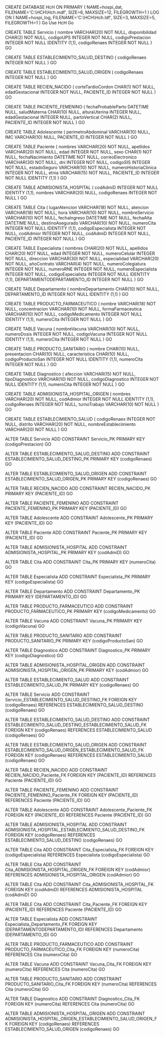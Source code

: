 CREATE DATABASE HcH
ON PRIMARY
(
NAME=hospi_dat,
FILENAME='C:\HCH\Hch.mdf',
SIZE=6,
MAXSIZE=12,
FILEGROWTH=1
)
LOG ON
(
NAME=hospi_log,
FILENAME='C:\HCH\Hch.ldf',
SIZE=3,
MAXSIZE=5,
FILEGROWTH=1
)
Go
Use HcH
Go

CREATE TABLE Servicio (
		nombre VARCHAR(20) NOT NULL,
		disponibilidad CHAR(2) NOT NULL,
		codigoUPS INTEGER NOT NULL,
		codigoPrestacion INTEGER NOT NULL IDENTITY (1,1),
		codigoRenaes INTEGER NOT NULL
	)
GO

CREATE TABLE ESTABLECIMIENTO_SALUD_DESTINO (
		codigoRenaes INTEGER NOT NULL
	)
GO

CREATE TABLE ESTABLECIMIENTO_SALUD_ORIGEN (
		codigoRenaes INTEGER NOT NULL
	)
GO

CREATE TABLE RECIEN_NACIDO (
		corteTardioCordon CHAR(1) NOT NULL,
		edadGestacional INTEGER NOT NULL,
		PACIENTE_ID INTEGER NOT NULL
	)
GO

CREATE TABLE PACIENTE_FEMENINO (
		fechaProbableParto DATETIME NULL,
		saludMaterna CHAR(10) NULL,
		alturaUterina INTEGER NULL,
		edadGestacional INTEGER NULL,
		partoVertical CHAR(2) NULL,
		PACIENTE_ID INTEGER NOT NULL
	)
GO

CREATE TABLE Adolescente (
		perimetroAbdominal VARCHAR(10) NULL,
		IMC VARCHAR(10) NULL,
		PACIENTE_ID INTEGER NOT NULL
	)
GO

CREATE TABLE Paciente (
		nombres VARCHAR(20) NOT NULL,
		apellidos VARCHAR(20) NOT NULL,
		edad INTEGER NOT NULL,
		sexo CHAR(1) NOT NULL,
		fechaNacimiento DATETIME NOT NULL,
		correoElectronico VARCHAR(30) NOT NULL,
		dni INTEGER NOT NULL,
		codigoSIS INTEGER NOT NULL,
		estadoSeguro VARCHAR(10) NOT NULL,
		numeroHistoriaClinica INTEGER NOT NULL,
		etnia VARCHAR(15) NOT NULL,
		PACIENTE_ID INTEGER NOT NULL IDENTITY (1,1)
	)
GO

CREATE TABLE ADMISIONISTA_HOSPITAL (
		codAdmiD INTEGER NOT NULL IDENTITY (1,1),
		nombres VARCHAR(20) NULL,
		codigoRenaes INTEGER NOT NULL
	)
GO

CREATE TABLE Cita (
		lugarAtencion VARCHAR(18) NOT NULL,
		atencion VARCHAR(18) NOT NULL,
		hora VARCHAR(10) NOT NULL,
		nombreServicio VARCHAR(10) NOT NULL,
		fechaIngreso DATETIME NOT NULL,
		fechaAlta DATETIME NULL,
		destinoAsegurado VARCHAR(10) NOT NULL,
		numeroCita INTEGER NOT NULL IDENTITY (1,1),
		codigoEspecialista INTEGER NOT NULL,
		codAdmior INTEGER NOT NULL,
		codAdmiD INTEGER NOT NULL,
		PACIENTE_ID INTEGER NOT NULL
	)
GO

CREATE TABLE Especialista (
		nombres CHAR(20) NOT NULL,
		apellidos CHAR(20) NOT NULL,
		edad INTEGER NOT NULL,
		numeroCelular INTEGER NOT NULL,
		direccion VARCHAR(30) NOT NULL,
		especialidad VARCHAR(20) NOT NULL,
		añoContrato VARCHAR(4) NOT NULL,
		numeroColegiatura INTEGER NOT NULL,
		numeroRNE INTEGER NOT NULL,
		numeroEspecialista INTEGER NOT NULL,
		codigoEspecialista INTEGER NOT NULL IDENTITY (1,1),
		DEPARTAMENTODEPARTAMENTO_ID INTEGER NOT NULL
	)
GO

CREATE TABLE Departamento (
		nombreDepartamento CHAR(10) NOT NULL,
		DEPARTAMENTO_ID INTEGER NOT NULL IDENTITY (1,1)
	)
GO

CREATE TABLE PRODUCTO_FARMACEUTICO (
		nombre VARCHAR(18) NOT NULL,
		concentracion VARCHAR(10) NOT NULL,
		formaFarmaceutica VARCHAR(10) NOT NULL,
		codigoMedicamento INTEGER NOT NULL IDENTITY (1,1),
		numeroCita INTEGER NOT NULL
	)
GO

CREATE TABLE Vacuna (
		nombreVacuna VARCHAR(10) NOT NULL,
		numeroDosis INTEGER NOT NULL,
		codigoVacuna INTEGER NOT NULL IDENTITY (1,1),
		numeroCita INTEGER NOT NULL
	)
GO

CREATE TABLE PRODUCTO_SANITARIO (
		nombre CHAR(10) NULL,
		presentacion CHAR(10) NULL,
		caracteristica CHAR(10) NULL,
		codigoProductoSan INTEGER NOT NULL IDENTITY (1,1),
		numeroCita INTEGER NOT NULL
	)
GO

CREATE TABLE Diagnostico (
		afeccion VARCHAR(15) NOT NULL,
		tipoDiagnostico VARCHAR(10) NOT NULL,
		codigoDiagnostico INTEGER NOT NULL IDENTITY (1,1),
		numeroCita INTEGER NOT NULL
	)
GO

CREATE TABLE ADMISIONISTA_HOSPITAL_ORIGEN (
		nombres VARCHAR(20) NOT NULL,
		codAdmior INTEGER NOT NULL IDENTITY (1,1),
		codigoRenaes INTEGER NOT NULL,
		turnoTrabajo VARCHAR(10) NOT NULL
	)
GO

CREATE TABLE ESTABLECIMIENTO_SALUD (
		codigoRenaes INTEGER NOT NULL,
		distrito VARCHAR(20) NOT NULL,
		nombreEstablecimiento VARCHAR(20) NOT NULL
	)
GO

ALTER TABLE Servicio ADD CONSTRAINT Servicio_PK PRIMARY KEY
	(codigoPrestacion)
GO

ALTER TABLE ESTABLECIMIENTO_SALUD_DESTINO ADD CONSTRAINT ESTABLECIMIENTO_SALUD_DESTINO_PK PRIMARY KEY
	(codigoRenaes)
GO

ALTER TABLE ESTABLECIMIENTO_SALUD_ORIGEN ADD CONSTRAINT ESTABLECIMIENTO_SALUD_ORIGEN_PK PRIMARY KEY
	(codigoRenaes)
GO

ALTER TABLE RECIEN_NACIDO ADD CONSTRAINT RECIEN_NACIDO_PK PRIMARY KEY
	(PACIENTE_ID)
GO

ALTER TABLE PACIENTE_FEMENINO ADD CONSTRAINT PACIENTE_FEMENINO_PK PRIMARY KEY
	(PACIENTE_ID)
GO

ALTER TABLE Adolescente ADD CONSTRAINT Adolescente_PK PRIMARY KEY
	(PACIENTE_ID)
GO

ALTER TABLE Paciente ADD CONSTRAINT Paciente_PK PRIMARY KEY
	(PACIENTE_ID)
GO

ALTER TABLE ADMISIONISTA_HOSPITAL ADD CONSTRAINT ADMISIONISTA_HOSPITAL_PK PRIMARY KEY
	(codAdmiD)
GO

ALTER TABLE Cita ADD CONSTRAINT Cita_PK PRIMARY KEY
	(numeroCita)
GO

ALTER TABLE Especialista ADD CONSTRAINT Especialista_PK PRIMARY KEY
	(codigoEspecialista)
GO

ALTER TABLE Departamento ADD CONSTRAINT Departamento_PK PRIMARY KEY
	(DEPARTAMENTO_ID)
GO

ALTER TABLE PRODUCTO_FARMACEUTICO ADD CONSTRAINT PRODUCTO_FARMACEUTICO_PK PRIMARY KEY
	(codigoMedicamento)
GO

ALTER TABLE Vacuna ADD CONSTRAINT Vacuna_PK PRIMARY KEY
	(codigoVacuna)
GO

ALTER TABLE PRODUCTO_SANITARIO ADD CONSTRAINT PRODUCTO_SANITARIO_PK PRIMARY KEY
	(codigoProductoSan)
GO

ALTER TABLE Diagnostico ADD CONSTRAINT Diagnostico_PK PRIMARY KEY
	(codigoDiagnostico)
GO

ALTER TABLE ADMISIONISTA_HOSPITAL_ORIGEN ADD CONSTRAINT ADMISIONISTA_HOSPITAL_ORIGEN_PK PRIMARY KEY
	(codAdmior)
GO

ALTER TABLE ESTABLECIMIENTO_SALUD ADD CONSTRAINT ESTABLECIMIENTO_SALUD_PK PRIMARY KEY
	(codigoRenaes)
GO

ALTER TABLE Servicio ADD CONSTRAINT Servicio_ESTABLECIMIENTO_SALUD_DESTINO_FK FOREIGN KEY
	(codigoRenaes)
	REFERENCES ESTABLECIMIENTO_SALUD_DESTINO
	(codigoRenaes)
GO

ALTER TABLE ESTABLECIMIENTO_SALUD_DESTINO ADD CONSTRAINT ESTABLECIMIENTO_SALUD_DESTINO_ESTABLECIMIENTO_SALUD_FK FOREIGN KEY
	(codigoRenaes)
	REFERENCES ESTABLECIMIENTO_SALUD
	(codigoRenaes)
GO

ALTER TABLE ESTABLECIMIENTO_SALUD_ORIGEN ADD CONSTRAINT ESTABLECIMIENTO_SALUD_ORIGEN_ESTABLECIMIENTO_SALUD_FK FOREIGN KEY
	(codigoRenaes)
	REFERENCES ESTABLECIMIENTO_SALUD
	(codigoRenaes)
GO

ALTER TABLE RECIEN_NACIDO ADD CONSTRAINT RECIEN_NACIDO_Paciente_FK FOREIGN KEY
	(PACIENTE_ID)
	REFERENCES Paciente
	(PACIENTE_ID)
GO

ALTER TABLE PACIENTE_FEMENINO ADD CONSTRAINT PACIENTE_FEMENINO_Paciente_FK FOREIGN KEY
	(PACIENTE_ID)
	REFERENCES Paciente
	(PACIENTE_ID)
GO

ALTER TABLE Adolescente ADD CONSTRAINT Adolescente_Paciente_FK FOREIGN KEY
	(PACIENTE_ID)
	REFERENCES Paciente
	(PACIENTE_ID)
GO

ALTER TABLE ADMISIONISTA_HOSPITAL ADD CONSTRAINT ADMISIONISTA_HOSPITAL_ESTABLECIMIENTO_SALUD_DESTINO_FK FOREIGN KEY
	(codigoRenaes)
	REFERENCES ESTABLECIMIENTO_SALUD_DESTINO
	(codigoRenaes)
GO

ALTER TABLE Cita ADD CONSTRAINT Cita_Especialista_FK FOREIGN KEY
	(codigoEspecialista)
	REFERENCES Especialista
	(codigoEspecialista)
GO

ALTER TABLE Cita ADD CONSTRAINT Cita_ADMISIONISTA_HOSPITAL_ORIGEN_FK FOREIGN KEY
	(codAdmior)
	REFERENCES ADMISIONISTA_HOSPITAL_ORIGEN
	(codAdmior)
GO

ALTER TABLE Cita ADD CONSTRAINT Cita_ADMISIONISTA_HOSPITAL_FK FOREIGN KEY
	(codAdmiD)
	REFERENCES ADMISIONISTA_HOSPITAL
	(codAdmiD)
GO

ALTER TABLE Cita ADD CONSTRAINT Cita_Paciente_FK FOREIGN KEY
	(PACIENTE_ID)
	REFERENCES Paciente
	(PACIENTE_ID)
GO

ALTER TABLE Especialista ADD CONSTRAINT Especialista_Departamento_FK FOREIGN KEY
	(DEPARTAMENTODEPARTAMENTO_ID)
	REFERENCES Departamento
	(DEPARTAMENTO_ID)
GO

ALTER TABLE PRODUCTO_FARMACEUTICO ADD CONSTRAINT PRODUCTO_FARMACEUTICO_Cita_FK FOREIGN KEY
	(numeroCita)
	REFERENCES Cita
	(numeroCita)
GO

ALTER TABLE Vacuna ADD CONSTRAINT Vacuna_Cita_FK FOREIGN KEY
	(numeroCita)
	REFERENCES Cita
	(numeroCita)
GO

ALTER TABLE PRODUCTO_SANITARIO ADD CONSTRAINT PRODUCTO_SANITARIO_Cita_FK FOREIGN KEY
	(numeroCita)
	REFERENCES Cita
	(numeroCita)
GO

ALTER TABLE Diagnostico ADD CONSTRAINT Diagnostico_Cita_FK FOREIGN KEY
	(numeroCita)
	REFERENCES Cita
	(numeroCita)
GO

ALTER TABLE ADMISIONISTA_HOSPITAL_ORIGEN ADD CONSTRAINT ADMISIONISTA_HOSPITAL_ORIGEN_ESTABLECIMIENTO_SALUD_ORIGEN_FK FOREIGN KEY
	(codigoRenaes)
	REFERENCES ESTABLECIMIENTO_SALUD_ORIGEN
	(codigoRenaes)
GO


